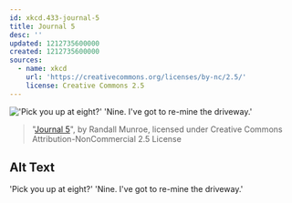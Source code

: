 ```yaml
---
id: xkcd.433-journal-5
title: Journal 5
desc: ''
updated: 1212735600000
created: 1212735600000
sources:
  - name: xkcd
    url: 'https://creativecommons.org/licenses/by-nc/2.5/'
    license: Creative Commons 2.5
---
```

!['Pick you up at eight?' 'Nine.  I've got to re-mine the driveway.'](https://imgs.xkcd.com/comics/journal_5.png)
> "[Journal 5](https://xkcd.com/433/)", by Randall Munroe, licensed under Creative Commons Attribution-NonCommercial 2.5 License

## Alt Text
'Pick you up at eight?' 'Nine.  I've got to re-mine the driveway.'
